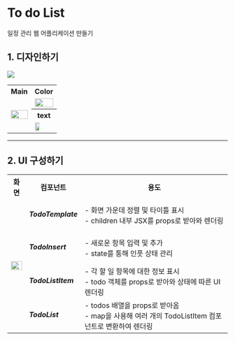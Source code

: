 # To do List
일정 관리 웹 어플리케이션 만들기



## 1. 디자인하기
<img src="https://img.shields.io/badge/adobexd-FF61F6?style=for-the-badge&logo=adobexd&logoColor=white">

<table>
 <tr>
  <th>Main</th>
  <th>Color</th>
 </tr>
 <tr>
  <td rowspan="3"><img width="100%" src="https://github.com/OhHyeonJu0415/React-handling-skills/assets/71424881/f1a38022-ce84-4370-acee-36f599bdc977"/></td>
  <td><img width="100%" src="https://github.com/OhHyeonJu0415/React-handling-skills/assets/71424881/525642a7-1b0b-4a09-9145-69be0cb89704"/></td>
 </tr>
 <tr>
  <th>text</th>
 </tr>
 <tr>
  <td><img width="50%" src="https://github.com/OhHyeonJu0415/React-handling-skills/assets/71424881/c5e43b95-227a-45b4-8701-59541f2ac7a3"/></td>
 </tr>
</table>



---

## 2. UI 구성하기

<table>
 <tr>
    <th>화면</th>
    <th>컴포넌트</th>
    <th>용도</th>
  </tr>
  <tr>
    <td rowspan="4"><img width="100%" src="https://github.com/OhHyeonJu0415/React-handling-skills/assets/71424881/93c4a636-d5a4-4cd6-b162-db382fb7d601"/></td>
    <td><h5>TodoTemplate<h5/></td>
    <td>- 화면 가운데 정렬 및 타이틀 표시<br>- children 내부 JSX를 props로 받아와 렌더링</td>
  </tr>
  <tr>
     <td><h5>TodoInsert<h5/></td>
     <td>- 새로운 항목 입력 및 추가<br>- state를 통해 인풋 상태 관리</td>
  </tr>
  <tr>
     <td><h5>TodoListItem<h5/></td>
     <td>- 각 할 일 항목에 대한 정보 표시<br>- todo 객체를 props로 받아와 상태에 따른 UI 렌더링</td>
  </tr>
  <tr>
     <td><h5>TodoList<h5/></td>
     <td>- todos 배열을 props로 받아옴<br>- map을 사용해 여러 개의 TodoListItem 컴포넌트로 변환하여 렌더링</td>
  </tr>
</table>


